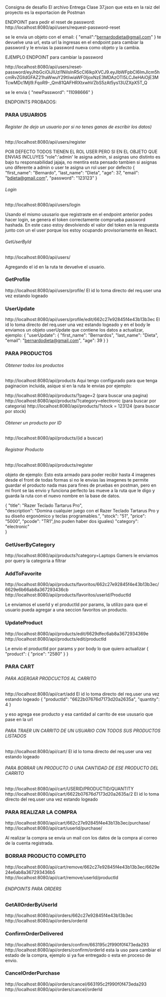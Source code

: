 Consigna de desafío
El archivo Entrega Clase 37.json que esta en la raiz del proyecto es la exportacion de Postman


ENDPOINT para pedir el reset de password:
http://localhost:8080/api/users/request-password-reset

se le envia un objeto con el email:
{
    "email":"bernardodieta@gmail.com"
}
te devuelve una url, esta url la ingresas en el endpoint para cambiar la password y le envias la password nueva como objeto y la cambia.


EJEMPLO ENDPOINT para cambiar la password

http://localhost:8080/api/users/reset-password/eyJhbGciOiJIUzI1NiIsInR5cCI6IkpXVCJ9.eyJlbWFpbCI6ImJlcm5hcmRvZGlldGFAZ21haWwuY29tIiwiaWF0IjoxNzE3MDAzOTI5LCJleHAiOjE3MTcwMDc1Mjl9.FqoR9-_Qm81QAFHRXtxwhVZbS5zAt5ys13UZXpX5T_Q

se le envia 
{
    "newPassword": "11098666"
}



ENDPOINTS PROBADOS:
### PARA USUARIOS
###### Register (te dejo un usuario por si no tenes ganas de escribir los datos)

http://localhost:8080/api/users/register

POR DEFECTO TODOS TIENEN EL ROL USER PERO SI EN EL OBJETO QUE ENVIAS INCLUYES "role":'admin' le asigna admin, si asignas uno distinto es bajo tu responsabilidad jajaja, no mentira esta pensado tambien si asignas uno diferente a admin o user te asigna un rol user por defecto
{
    "first_name": "Bernardo",
    "last_name": "Dieta",
    "age": 37,
    "email": "bdieta@gmail.com",
    "password": "123123"
}

###### Login
http://localhost:8080/api/users/login

Usando el mismo ususario que registraste en el endpoint anterior podes hacer login, se genera el token correctamente comprueba password hashada.
En este caso estoy devolviendo el valor del token en la respuesta junto con un el user porque los estoy ocupando provisoriamente en React.

###### GetUserById 
http://localhost:8080/api/users/

Agregando el id en la ruta te devuelve el usuario.

### GetProfile
http://localhost:8080/api/users/profile/
El id lo toma directo del req.user una vez estando logeado

### UserUpdate
http://localhost:8080/api/users/profile/edit/662c27e92845f4e43b13b3ec
El id lo toma directo del req.user una vez estando logeado y en el body le enviamos un objeto userUpdate que contiene los datos a actualizar, ejemplo:
{
    "userUpdate": {
        "first_name": "Bernardos",
        "last_name": "Dieta",        
        "email": "bernardodieta@gmail.com",
        "age": 39
    }
}

### PARA PRODUCTOS

###### Obtener todos los productos
http://localhost:8080/api/products
Aqui tengo configurado para que tenga paginacion incluida, asique si en la ruta le envias por ejemplo:

http://localhost:8080/api/products/?page=2 (para buscar una pagina)
http://localhost:8080/api/products/?category=electronic (para buscar por categoria)
http://localhost:8080/api/products/?stock = 123124  (para buscar por stock)


###### Obtener un producto por ID

http://localhost:8080/api/products/(id a buscar)


###### Registrar Producto

http://localhost:8080/api/products/register

objeto de ejemplo:
Esto esta armado para poder recibir hasta 4 imagenes desde el front de todas formas si no le envias las imagenes te permite guardar el producto
nada mas para fines de pruebas en postman, pero en mi front se las envio y funciona perfecto las mueve a la ruta que le digo y guarda la ruta 
con el nuevo nombre en la base de datos.

{
    "title": "Razer Teclado Tartarus Pro",    
    "description": "Domina cualquier juego con el Razer Teclado Tartarus Pro y su diseño ergonómico y teclas programables.",
    "stock": "51",
    "price": "5000", 
    "pcode": "TR1",(no puden haber dos iguales)
    "category": "electronic"    
}

### GetUserByCategory
http://localhost:8080/api/products?category=Laptops Gamers
le enviamos por query la categoria a filtrar

### AddToFavorite
http://localhost:8080/api/products/favoritos/662c27e92845f4e43b13b3ec/6629e6b66ab8a367293436cb
http://localhost:8080/api/products/favoritos/userId/ProductId

Le enviamos el userId y el productId por params, la utilizo para que el usuario pueda agregar a una seccion favoritos un producto.

### UpdateProduct
http://localhost:8080/api/products/edit/6629dfec6ab8a3672934369e
http://localhost:8080/api/products/edit/productId

Le envio el productId por params y por body lo que quiero actualizar
{
    "product": {
        "price": "2580"
    }
}



### PARA CART

###### PARA AGERGAR PRODCUCTOS AL CARRITO



http://localhost:8080/api/cart/add
El id lo toma directo del req.user una vez estando logeado
{
    "productId": "6622b07676d7173d20a2635a",
    "quantity": 4
}

y eso agrega ese producto y esa cantidad al carrito de ese ususario que pase en la url

###### PARA TRAER UN CARRITO DE UN USUARIO CON TODOS SUS PRODUCTOS LISTADOS

http://localhost:8080/api/cart/
El id lo toma directo del req.user una vez estando logeado

###### PARA BORRAR UN PRODUCTO O UNA CANTIDAD DE ESE PRODUCTO DEL CARRITO

http://localhost:8080/api/cart/USERID/PRODUCTID/QUANTITY
http://localhost:8080/api/cart/6622b07676d7173d20a2635a/2
El id lo toma directo del req.user una vez estando logeado

### PARA REALIZAR LA COMPRA

http://localhost:8080/api/cart/662c27e92845f4e43b13b3ec/purchase/
http://localhost:8080/api/cart/userId/purchase/

Al realizar la compra se envia un mail con los datos de la compra al correo de la cuenta registrada.

### BORRAR PRODUCTO COMPLETO
http://localhost:8080/api/cart/remove/662c27e92845f4e43b13b3ec/6629e24e6ab8a367293436b5
http://localhost:8080/api/cart/remove/userId/productId




###### ENDPOINTS PARA ORDERS

### GetAllOrderByUserId
http://localhost:8080/api/orders/662c27e92845f4e43b13b3ec
http://localhost:8080/api/orders/orderId

### ConfirmOrderDelivered
http://localhost:8080/api/orders/confirm/663195c2f990f0f473eda293
http://localhost:8080/api/orders/confirm/orderId
esta la uso para cambiar el estado de la compra, ejemplo si ya fue entregado o esta en proceso de envio.


### CancelOrderPurchase
http://localhost:8080/api/orders/cancel/663195c2f990f0f473eda293
http://localhost:8080/api/orders/cancel/orderId